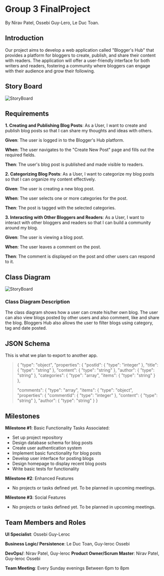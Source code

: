 # Group 3 FinalProject
By Nirav Patel, Ossebi Guy-Lero, Le Duc Toan.

## Introduction
Our project aims to develop a web application called "Blogger's Hub" that provides a platform for bloggers to create, publish, and share their content with readers. The application will offer a user-friendly interface for both writers and readers, fostering a community where bloggers can engage with their audience and grow their following. 

## Story Board
![StoryBoard](https://github.com/patel6nr/Group3FinalProject/assets/122308867/c9d79d32-4251-4b25-ad7c-12f7d1985363)

## Requirements
 
**1. Creating and Publishing Blog Posts**: As a User, I want to create and publish blog posts so that I can share my thoughts and ideas with others.
   
**Given**: The user is logged in to the Blogger's Hub platform.

**When**: The user navigates to the "Create New Post" page and fills out the required fields.

**Then**: The user's blog post is published and made visible to readers. 

**2. Categorizing Blog Posts**: As a User, I want to categorize my blog posts so that I can organize my content effectively. 

**Given**: The user is creating a new blog post.

**When**: The user selects one or more categories for the post. 

**Then**: The post is tagged with the selected categories. 

**3. Interacting with Other Bloggers and Readers**: As a User, I want to interact with other bloggers and readers so that I can build a 	community around my blog. 

**Given**: The user is viewing a blog post. 

**When**: The user leaves a comment on the post.

**Then**: The comment is displayed on the post and other users can respond to it. 

## Class Diagram
![StoryBoard](https://github.com/patel6nr/Group3FinalProject/assets/122308867/22f75fe5-e43e-411f-bd4b-91e01be0098a) 
### Class Diagram Description 
The class diagram shows how a user can create his/her own blog. The user can also view blogs posted by other users and also comment, like and share the blog.
Bloggers Hub also allows the user to filter blogs using category, tag and date posted.

## JSON Schema
This is what we plan to export to another app.

>{ 
>  "type": "object", 
>  "properties": { 
>    "postId": { "type": "integer" }, 
>    "title": { "type": "string" }, 
>    "content": { "type": "string" }, 
>    "author": { "type": "string" }, 
>    "categories": { 
>      "type": "array", 
>      "items": { "type": "string" } 
>    },
>
>    "comments": { 
>      "type": "array", 
>      "items": { 
>       "type": "object",
>        "properties": { 
>         "commentId": { "type": "integer" }, 
>         "content": { "type": "string" }, 
>         "author": { "type": "string" } 
>    } 

## Milestones
**Milestone #1**: Basic Functionality
Tasks Associated:
- Set up project repository
- Design database schema for blog posts
- Create user authentication system
- Implement basic functionality for blog posts
- Develop user interface for posting blogs
- Design homepage to display recent blog posts
- Write basic tests for functionality
  
**Milestone #2**: Enhanced Features
- No projects or tasks defined yet. To be planned in upcoming meetings.
  
**Milestone #3**: Social Features
- No projects or tasks defined yet. To be planned in upcoming meetings.

## Team Members and Roles
**UI Specialist**: Ossebi Guy-Leroc

**Business Logic/ Persistence**: Le Duc Toan, Guy-leroc Ossebi

**DevOps/**: Nirav Patel, Guy-leroc
**Product Owner/Scrum Master**: Nirav Patel, Guy-leroc Ossebi

**Team Meeting**: Every Sunday evenings Between 6pm to 8pm





